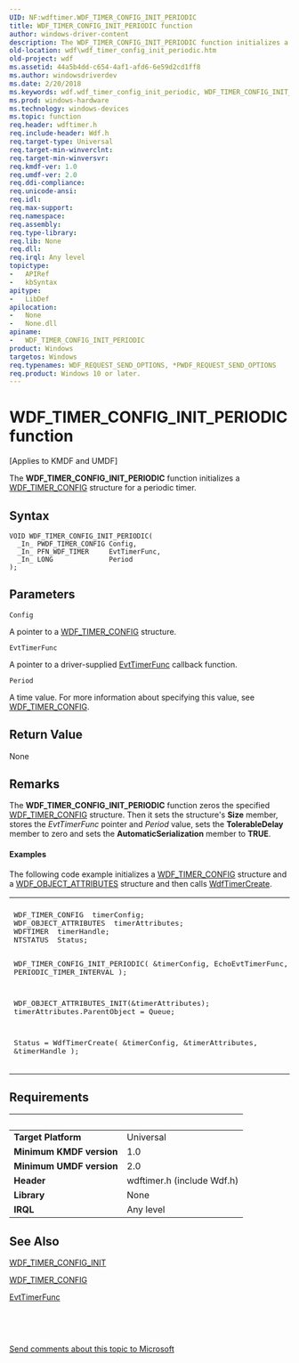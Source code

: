 ```yaml
---
UID: NF:wdftimer.WDF_TIMER_CONFIG_INIT_PERIODIC
title: WDF_TIMER_CONFIG_INIT_PERIODIC function
author: windows-driver-content
description: The WDF_TIMER_CONFIG_INIT_PERIODIC function initializes a WDF_TIMER_CONFIG structure for a periodic timer.
old-location: wdf\wdf_timer_config_init_periodic.htm
old-project: wdf
ms.assetid: 44a5b4dd-c654-4af1-afd6-6e59d2cd1ff8
ms.author: windowsdriverdev
ms.date: 2/20/2018
ms.keywords: wdf.wdf_timer_config_init_periodic, WDF_TIMER_CONFIG_INIT_PERIODIC, DFTimerObjectRef_de3c1624-3004-46e3-b6b4-d47768cd8239.xml, WDF_TIMER_CONFIG_INIT_PERIODIC function, wdftimer/WDF_TIMER_CONFIG_INIT_PERIODIC, kmdf.wdf_timer_config_init_periodic
ms.prod: windows-hardware
ms.technology: windows-devices
ms.topic: function
req.header: wdftimer.h
req.include-header: Wdf.h
req.target-type: Universal
req.target-min-winverclnt: 
req.target-min-winversvr: 
req.kmdf-ver: 1.0
req.umdf-ver: 2.0
req.ddi-compliance: 
req.unicode-ansi: 
req.idl: 
req.max-support: 
req.namespace: 
req.assembly: 
req.type-library: 
req.lib: None
req.dll: 
req.irql: Any level
topictype:
-	APIRef
-	kbSyntax
apitype:
-	LibDef
apilocation:
-	None
-	None.dll
apiname:
-	WDF_TIMER_CONFIG_INIT_PERIODIC
product: Windows
targetos: Windows
req.typenames: WDF_REQUEST_SEND_OPTIONS, *PWDF_REQUEST_SEND_OPTIONS
req.product: Windows 10 or later.
---
```



# WDF_TIMER_CONFIG_INIT_PERIODIC function
<p class="CCE_Message">[Applies to KMDF and UMDF]

The <b>WDF_TIMER_CONFIG_INIT_PERIODIC</b> function initializes a <a href="..\wdftimer\ns-wdftimer-_wdf_timer_config.md">WDF_TIMER_CONFIG</a> structure for a periodic timer.

## Syntax

````
VOID WDF_TIMER_CONFIG_INIT_PERIODIC(
  _In_ PWDF_TIMER_CONFIG Config,
  _In_ PFN_WDF_TIMER     EvtTimerFunc,
  _In_ LONG              Period
);
````

## Parameters

`Config`

A pointer to a <a href="..\wdftimer\ns-wdftimer-_wdf_timer_config.md">WDF_TIMER_CONFIG</a> structure.

`EvtTimerFunc`

A pointer to a driver-supplied <a href="https://msdn.microsoft.com/abe15fd9-620e-4c24-9a82-32d20a7e49cc">EvtTimerFunc</a> callback function.

`Period`

A time value. For more information about specifying this value, see <a href="..\wdftimer\ns-wdftimer-_wdf_timer_config.md">WDF_TIMER_CONFIG</a>.


## Return Value

None

## Remarks

The <b>WDF_TIMER_CONFIG_INIT_PERIODIC</b> function zeros the specified <a href="..\wdftimer\ns-wdftimer-_wdf_timer_config.md">WDF_TIMER_CONFIG</a> structure. Then it sets the structure's <b>Size</b> member, stores the <i>EvtTimerFunc</i> pointer and <i>Period</i> value, sets the <b>TolerableDelay</b> member to zero and sets the <b>AutomaticSerialization</b> member to <b>TRUE</b>. 


#### Examples

The following code example initializes a <a href="..\wdftimer\ns-wdftimer-_wdf_timer_config.md">WDF_TIMER_CONFIG</a> structure and a <a href="..\wdfobject\ns-wdfobject-_wdf_object_attributes.md">WDF_OBJECT_ATTRIBUTES</a> structure and then calls <a href="..\wdftimer\nf-wdftimer-wdftimercreate.md">WdfTimerCreate</a>.

<div class="code"><span codelanguage=""><table>
<tr>
<th></th>
</tr>
<tr>
<td>
<pre>WDF_TIMER_CONFIG  timerConfig;
WDF_OBJECT_ATTRIBUTES  timerAttributes;
WDFTIMER  timerHandle;
NTSTATUS  Status;

WDF_TIMER_CONFIG_INIT_PERIODIC(
                               &amp;timerConfig,
                               EchoEvtTimerFunc,
                               PERIODIC_TIMER_INTERVAL
                               );

WDF_OBJECT_ATTRIBUTES_INIT(&amp;timerAttributes);
timerAttributes.ParentObject = Queue;

Status = WdfTimerCreate(
                        &amp;timerConfig,
                        &amp;timerAttributes,
                        &amp;timerHandle
                        );</pre>
</td>
</tr>
</table></span></div>

## Requirements
| &nbsp; | &nbsp; |
| ---- |:---- |
| **Target Platform** | Universal |
| **Minimum KMDF version** | 1.0 |
| **Minimum UMDF version** | 2.0 |
| **Header** | wdftimer.h (include Wdf.h) |
| **Library** | None |
| **IRQL** | Any level |

## See Also

<a href="..\wdftimer\nf-wdftimer-wdf_timer_config_init.md">WDF_TIMER_CONFIG_INIT</a>



<a href="..\wdftimer\ns-wdftimer-_wdf_timer_config.md">WDF_TIMER_CONFIG</a>



<a href="https://msdn.microsoft.com/abe15fd9-620e-4c24-9a82-32d20a7e49cc">EvtTimerFunc</a>



 

 

<a href="mailto:wsddocfb@microsoft.com?subject=Documentation%20feedback [wdf\wdf]:%20WDF_TIMER_CONFIG_INIT_PERIODIC function%20 RELEASE:%20(2/20/2018)&amp;body=%0A%0APRIVACY STATEMENT%0A%0AWe use your feedback to improve the documentation. We don't use your email address for any other purpose, and we'll remove your email address from our system after the issue that you're reporting is fixed. While we're working to fix this issue, we might send you an email message to ask for more info. Later, we might also send you an email message to let you know that we've addressed your feedback.%0A%0AFor more info about Microsoft's privacy policy, see http://privacy.microsoft.com/en-us/default.aspx." title="Send comments about this topic to Microsoft">Send comments about this topic to Microsoft</a>